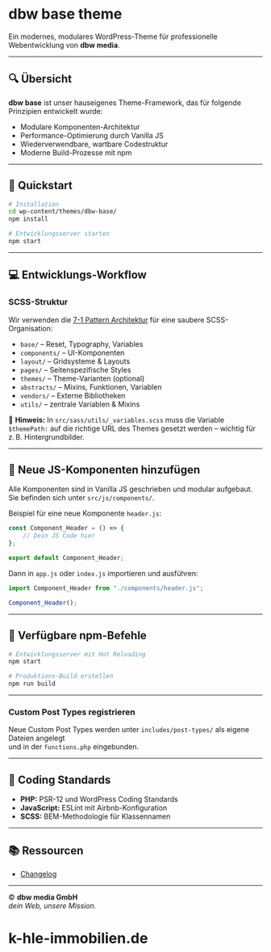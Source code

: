 # dbw base theme

Ein modernes, modulares WordPress-Theme für professionelle Webentwicklung von **dbw media**.

---

## 🔍 Übersicht

**dbw base** ist unser hauseigenes Theme-Framework, das für folgende Prinzipien entwickelt wurde:

- Modulare Komponenten-Architektur
- Performance-Optimierung durch Vanilla JS
- Wiederverwendbare, wartbare Codestruktur
- Moderne Build-Prozesse mit npm

---

## 🚀 Quickstart

```bash
# Installation
cd wp-content/themes/dbw-base/
npm install

# Entwicklungsserver starten
npm start
```

---

## 💻 Entwicklungs-Workflow

### SCSS-Struktur

Wir verwenden die [7-1 Pattern Architektur](https://sass-guidelin.es/#architecture) für eine saubere SCSS-Organisation:

- `base/` – Reset, Typography, Variables
- `components/` – UI-Komponenten
- `layout/` – Gridsysteme & Layouts
- `pages/` – Seitenspezifische Styles
- `themes/` – Theme-Varianten (optional)
- `abstracts/` – Mixins, Funktionen, Variablen
- `vendors/` – Externe Bibliotheken
- `utils/` – zentrale Variablen & Mixins

📌 **Hinweis:** In `src/sass/utils/_variables.scss` muss die Variable  
`$themePath:` auf die richtige URL des Themes gesetzt werden – wichtig für z. B. Hintergrundbilder.

---

## 🔌 Neue JS-Komponenten hinzufügen

Alle Komponenten sind in Vanilla JS geschrieben und modular aufgebaut. Sie befinden sich unter `src/js/components/`.

Beispiel für eine neue Komponente `header.js`:

```javascript
const Component_Header = () => {
	// Dein JS Code hier
};

export default Component_Header;
```

Dann in `app.js` oder `index.js` importieren und ausführen:

```javascript
import Component_Header from "./components/header.js";

Component_Header();
```

---

## 🔧 Verfügbare npm-Befehle

```bash
# Entwicklungsserver mit Hot Reloading
npm start

# Produktions-Build erstellen
npm run build

```

---

### Custom Post Types registrieren

Neue Custom Post Types werden unter `includes/post-types/` als eigene Dateien angelegt  
und in der `functions.php` eingebunden.

---

## 📝 Coding Standards

- **PHP:** PSR-12 und WordPress Coding Standards
- **JavaScript:** ESLint mit Airbnb-Konfiguration
- **SCSS:** BEM-Methodologie für Klassennamen

---

## 📚 Ressourcen

- [Changelog](CHANGELOG.md)

---

© **dbw media GmbH**  
_dein Web, unsere Mission._
# k-hle-immobilien.de

